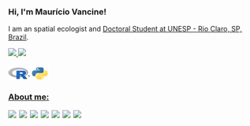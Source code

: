 ### Hi, I'm Maurício Vancine!
I am an spatial ecologist and [Doctoral Student at UNESP - Rio Claro, SP, Brazil](https://ib.rc.unesp.br/#!/pos-graduacao/secao-tecnica-de-pos/programas/ecologia-e-biodiversidade/apresentacao-novo/). 

<div>
  <a href="https://github.com/mauriciovancine">
  <img height="180em" src="https://github-readme-stats.vercel.app/api?username=mauriciovancine&show_icons=true&theme=github&include_all_commits=true&count_private=true"/>
  <img height="180em" src="https://github-readme-stats.vercel.app/api/top-langs/?username=mauriciovancine&layout=compact&langs_count=16&theme=github"/>
<div>
  
<div style="display: inline_block"><br>
  <img align="center" alt="Mau-R" height="30" width="40" src="https://raw.githubusercontent.com/devicons/devicon/master/icons/r/r-original.svg">
  <img align="center" alt="Mau-Python" height="30" width="40" src="https://raw.githubusercontent.com/devicons/devicon/master/icons/python/python-original.svg">
</div>

### About me:

[<img align="left" width="22px" src="https://raw.githubusercontent.com/mauriciovancine/mauriciovancine.github.io.blogdown/master/assets/images/icon.png"/>](https://mauriciovancine.github.io/)
[<img align="left" width="22px" src="https://image.flaticon.com/icons/svg/733/733579.svg"/>](https://twitter.com/mauriciovancine)
[<img align="left" width="22px" src="https://ppgbiovegetal.ufms.br/files/2017/06/ORCID-icon.png"/>](https://orcid.org/0000-0001-9650-7575)
[<img align="left" width="22px" src="https://publons.com/static/images/logos/square/blue_white_shadow.png"/>](https://publons.com/researcher/1391845/mauricio-vancine/)
[<img align="left" width="22px" src="https://iconape.com/wp-content/files/da/64524/svg/google-scholar.svg"/>](https://scholar.google.com/citations?user=i-2xZBQAAAAJ)
[<img align="left" width="22px" src="https://arquivo.unifesp.br/images/icon/icon_lattes.svg"/>](http://lattes.cnpq.br/9761288418931193)
[<img align="left" width="22px" src="https://image.flaticon.com/icons/svg/733/733561.svg"/>](https://www.linkedin.com/in/mauricio-vancine/)
